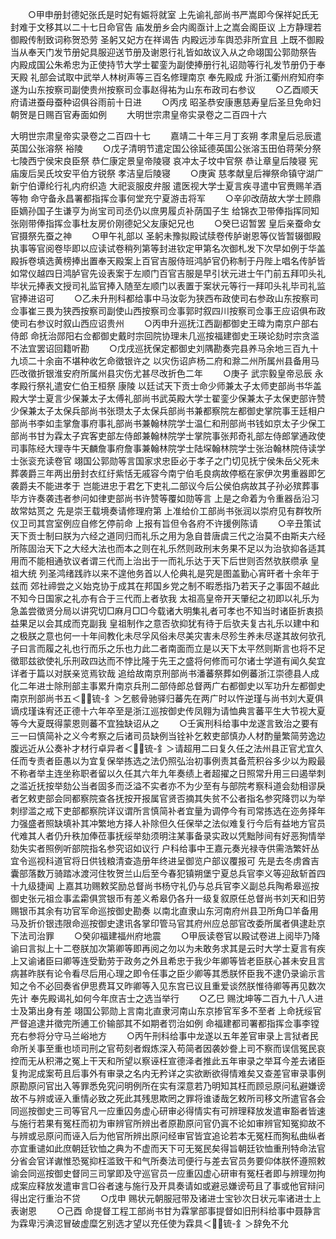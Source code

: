 <!-- { "loadSidebar": true } -->
　　○甲申册封德妃张氏是时妃有娠将就室  上先谕礼部尚书严嵩即今保祥妃氏无封难于文移其以二十七日命官告  庙发册乡会内阁亟计上之嵩会阁臣议  上方静理若御殿传制致词称贺恐劳  圣躬又妃方在祥谒告  内殿远涉车舆恐非所宜且  上既不御殿当从奉天门发节册妃具服迎送节册及谢恩行礼皆如故议入从之命翊国公郭勋祭告  内殿成国公朱希忠为正使持节大学士翟銮为副使捧册行礼诏勋等行礼发节册仍于奉天殿  礼部会试取中武举人林树声等三百名修理南京  奉先殿成  升浙江衢州府知府李遂为山东按察司副使贵州按察司佥事赵得祐为山东布政司右参议
　　○乙酉顺天府请进蚕母蚕种诏俱谷雨前十日进
　　○丙戌  昭圣恭安康惠慈寿皇后圣旦免命妇朝贺是日赐百官寿面如例
　　大明世宗肃皇帝实录卷之二百四十六


大明世宗肃皇帝实录卷之二百四十七
　　嘉靖二十年三月丁亥朔  孝肃皇后忌辰遣英国公张溶祭  裕陵
　　○戊子清明节遣定国公徐延德英国公张溶玉田伯蒋荣分祭  七陵西宁侯宋良臣祭  恭仁康定景皇帝陵寝  哀冲太子坟中官祭  恭让章皇后陵寝  宪庙废后吴氏坟安平伯方锐祭  孝洁皇后陵寝
　　○庚寅  慈孝献皇后禅祭命镇守湖广新宁伯谭纶行礼内府织造  大祀衮服皮弁服  遣医视大学士夏言疾寻遣中官赉赐羊酒等物  命守备永昌署都指挥佥事何堂充宁夏游击将军
　　○辛卯改荫故大学士顾鼎臣嫡孙国子生谦亨为尚宝司司丞仍以庶男履贞补荫国子生  给锦衣卫带俸指挥同知张刚带俸指挥佥事杜友房价刚德妃父友康妃兄也
　　○癸巳诏暂罢  皇后亲蚕命女官摄祭先蚕之神
　　○甲午礼部以  圣躬未豫拟殿试牍卷传胪谢恩等仪皆暂辍御殿执事等官阅卷毕即以应读试卷稍列第等封进钦定甲第名次御札发下次早如例于华盖殿拆卷填选黄榜捧出置奉天殿案上百官吉服侍班鸿胪官仍称制于丹陛上唱名传胪皆如常仪越四日鸿胪官先设表案于左顺门百官吉服是早引状元进士午门前五拜叩头礼毕状元捧表文授司礼监官捧入随至左顺门以表置于案状元等行一拜叩头礼毕司礼监官捧进诏可
　　○乙未升刑科都给事中马汝彰为狭西布政使司右参政山东按察司佥事崔三畏为狭西按察司副使山西按察司佥事郭时叙四川按察司佥事王应诏俱布政使司右参议时叙山西应诏贵州
　　○丙申升巡抚江西副都御史王暐为南京户部右侍郎  命抚治郧阳右佥都御史戴时宗回院协理未几巡按福建御史王瑛论劾时宗贪滥不法宜罢诏回籍听勘
　　○戊戌巡抚保定都御史刘隅勘奏完县养马余地三百九十九顷二十余亩不堪种收乞命徵银许之  以灾伤诏庐杨二府和滁二州所属州县备用马匹改徵折银淮安府所属州县灾伤尤甚尽改折色二年
　　○庚子  武宗毅皇帝忌辰  永孝殿行祭礼遣安仁伯王桓祭  康陵  以廷试天下贡士命少师兼太子太师吏部尚书华盖殿大学士夏言少保兼太子太傅礼部尚书武英殿大学士翟銮少保兼太子太保吏部许赞少保兼太子太保兵部尚书张瓒太子太保兵部尚书兼都察院左都御史掌院事王廷相户部尚书李如圭掌詹事府事礼部尚书兼翰林院学士温仁和刑部尚书钱如京太子少保工部尚书甘为霖太子宾客吏部左侍郎兼翰林院学士掌院事张邦奇礼部左侍郎掌通政使司事陈经大理寺牛天麟詹事府詹事兼翰林院学士陆堔翰林院学士张治翰林院侍读学士张衮充读卷官  翊国公郭勋等言国家求忠臣必于孝子之门切见抚宁侯朱岳父死未葬袭爵三年两出册封衣红纡紫恬无戚容今南宁伯毛良病故停柩在家伊次男重器即乞袭爵夫不能进孝于  岂能进忠于君乞下吏礼二部议今后公侯伯病故其子孙必殡葬事毕方许奏袭违者参问如律吏部尚书许赞等覆如勋等言  上是之命着为令重器岳沿习故常姑贳之  先是崇王载境奏请修理府第  上准给价工部尚书张润以崇府见有群牧所仪卫司其宫室例应自修乞停前命  上报有旨但令各府不许援例陈请
　　○辛丑策试天下贡士制曰朕为六经之道同归而礼乐之用为急自昔唐虞三代之治莫不由斯夫六经所陈固治天下之大经大法也而本之则在礼乐然则政刑末务果不足以为治欤抑各适其用而不能相通欤议者谓三代而上治出于一而礼乐达于天下后世则否然欤朕缵承  皇祖大统  列圣鸿绪践祚以来不遑他务首以人伦典礼是究是图盖勤心宵旰者十余年于兹而  郊社禘尝之义始克协于成其在邦国乡党之制不暇悉指乃若天子之事固不越此不知今日国家之礼亦有合于三代而上者欤我  太祖高皇帝开天肇纪之初即以礼乐为急盖尝徵贤分局以讲究切□麻月□□今载诸大明集礼者可孝也不知当时诸臣折衷损益果足以会其成而克副我  皇祖制作之意否欤抑犹有待于后欤夫复古礼乐以建中和之极朕之意也何一十年间教化未尽孚风俗未尽美灾害未尽殄生养未尽遂其故何欤孔子曰言而履之礼也行而乐之乐也力此二者南面而立是以天下太平然则斯言也将不足徵耶兹欲使礼乐刑政四达而不悖比隆于先王之盛将何修而可尔诸士学道有闻久矣宜详者于篇以对朕亲览焉钦哉  追给故南京刑部尚书潘蕃祭葬如例蕃浙江崇德县人成化二年进士除刑部主事累升南京兵刑二部侍郎总督两广右都御史以军功升左都御史南京刑部尚书五＜锍-釒＞乞骸骨驰驿归蕃先在两广时以忤逆瑾与尚书刘大夏俱谪戍瑾诛宥还正德十六年卒至是浙江巡按御史传凤翱为请恤典言蕃平生大节视大夏等今大夏既得蒙恩则蕃不宜独缺诏从之
　　○壬寅刑科给事中龙遂言致治之要有三一曰慎简补之义今考察之后诸司员缺例当铨补乞敕吏部慎办人材酌量繁简劳逸边腹远近从公奏补才材行卓异者＜锍-釒＞请超用二曰复久任之法州县正官尤宜久任而专责者臣愚以为宜复保举拣选之法仍照弘治初事例责其备荒积谷多少以为殿最不称者举主连坐称职者留以久任其六年九年奏绩上者超擢之日照常升用三曰遏举刺之滥近抚按举劾公当者固多而泛溢不实者亦不为少至有与部院考察科道会劾相谬戾者乞敕吏部会同都察院查各抚按开报属官贤否摘其失贫不公者指名参究降罚以为举刺缪滥之戒下吏部都察院详议谓所言慎简补者宜量为调停今有司常拣选在迩务择年力强盛者照缺填补其冲繁地方择人补除但久任保举之法似难复行今后有益地方官员代难其人者仍升秩加俸莅事抚绥举劾须明注某事备录实政以凭黜陟间有好恶狥情举劾失实者照例听部院指名参究诏如议行  户科给事中王嘉元奏光禄寺供需浩繁奸丛宜令巡视科道官将日供钱粮清查造册年终进呈御览户部议覆报可  先是去冬虏酋吉囊部落数万骑踏冰渡河住牧贺兰山后至今春犯镇朔堡宁夏总兵官李义等迎敌斩首四十九级捷闻  上嘉其功赐敕奖励总督尚书杨守礼仍与总兵官李义副总兵陶希皋巡按御史张元祖佥事孟霦俱赏银币有差义希皋仍各升一级复叙原任总督尚书刘天和旧劳赐银币其余有功官军命巡按御史勘奏  以南北直隶山东河南府州县卫所角□羊备用马及折价银违限命巡按御史逮讯各掌印管马官其府州应总部官改委所属者俱逮赴京下法司治罪
　　○癸卯福建福州府地震
　　○甲辰读卷官以殿试卷进上阅毕乃降谕曰言拟上十二卷朕加次第卿等即再阅之勿以为未敢务求其是云时大学士夏言有疾  上又谕诸臣曰卿等连受勤劳于政务之外且希忠于我少年卿等皆老臣朕心甚未安且言病甚昨朕有论令看尽后用心理之即令任事之臣少卿等其悉朕怀臣我不逮仍录谕示言知之令不必回奏省伊思费耳又昨卿等入见东宫已议且重爱谈然朕惟待卿等再见数次先计  奉先殿谒礼如何今年庶吉士之选当举行
　　○乙巳  赐沈坤等二百九十八人进士及第出身有差  翊国公郭勋上言南北直隶河南山东京掺官军多不至者  上命抚绥官严督追逮并徵完所逋工价输部其不如期者罚治如例  命福建都司署都指挥佥事李镗充右参将分守马兰峪地方
　　○丙午刑科给事中龙遂以五年差官审录上言狱者民命所关事至重也顷司刑之官苟刻者煆炼深入苟简者因袭妙誊上司不察而误信冤民哀控而无从积滞之冤上干天和所望以察诬枉宣德泽者推此五年审录之举耳今差去诸臣复拘泥成案苟且后事外有审录之名内无矜详之实欲断欲得情难矣又查差官审录事例原勘原问官出入等罪悉免究问明例所在实有深意若乃明知其枉而顾忌原问私避嫌谤故不与辨或诬入重情必致之死此其残思欺罔之罪将谁诿哉乞敕所司移文所遣官各会同巡按御史三司等官凡一应重囚务虚心研审必得情实有可辨理释放发遣审豁者皆速与施行若果有冤枉而初为审辨官所辨出者原勘原问官仍寘不论如审辨官知冤抑故不与辨或忌原问而诬入后为他官所辨出原问经审官皆宜追论若本无冤枉而狥私曲纵者亦宜重谴如此庶朝廷钦恤之典为不虚而天下可无冤民矣得旨朝廷钦恤重刑特命法官分省会官详谳惟恐冤抑枉滥致干和气所奏法司便行与差去官员务要仰体朕怀遵照敕谕会同巡按御史督同三司掌即及守巡官员一应重囚虚心研审有冤枉者即与辨理勿拘成案应释放发遣审言□谷者速与施行及开具奏请如或避忌嫌谤苟且了事或他官辩问得出定行重治不贷
　　○戊申  赐状元朝服冠带及诸进士宝钞次日状元率诸进士上表谢恩
　　○己酉  命提督工程工部尚书甘为霖掌部事提督如旧刑科给事中聂静言为霖卑污淟涊冒破虚糜乞别选才望以充任使为霖具＜锍-釒＞辞免不允
